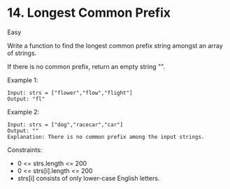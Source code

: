 # 14. Longest Common Prefix
Easy

Write a function to find the longest common prefix string amongst an array of strings.

If there is no common prefix, return an empty string "".

Example 1:
```
Input: strs = ["flower","flow","flight"]
Output: "fl"
```
Example 2:
```
Input: strs = ["dog","racecar","car"]
Output: ""
Explanation: There is no common prefix among the input strings.
```

Constraints:
* 0 <= strs.length <= 200
* 0 <= strs[i].length <= 200
* strs[i] consists of only lower-case English letters.

